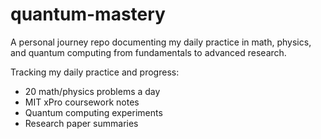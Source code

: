 # quantum-mastery
A personal journey repo documenting my daily practice in math, physics, and quantum computing from fundamentals to advanced research.

Tracking my daily practice and progress:
- 20 math/physics problems a day
- MIT xPro coursework notes
- Quantum computing experiments
- Research paper summaries